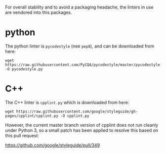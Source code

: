 For overall stability and to avoid a packaging headache, the linters in use are
vendored into this packages.

python
======

The python linter is `pycodestyle` (nee `pep8`), and can be downloaded from here:

    wget https://raw.githubusercontent.com/PyCQA/pycodestyle/master/pycodestyle.py -O pycodestyle.py

C++
===

The C++ linter is `cpplint.py` which is downloaded from here:

    wget https://raw.githubusercontent.com/google/styleguide/gh-pages/cpplint/cpplint.py -O cpplint.py

However, the current master branch version of cpplint does not run cleanly under Python 3, so
a small patch has been applied to resolve this based on this pull request:

https://github.com/google/styleguide/pull/349
